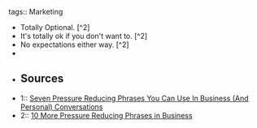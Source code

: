tags:: Marketing

- Totally Optional. [^2]
- It's totally ok if you don't want to. [^2]
- No expectations either way. [^2]
-
- ## Sources
- 1:: [Seven Pressure Reducing Phrases You Can Use In Business (And Personal) Conversations](https://www.youtube.com/watch?v=G52Ldp8ENtg)
- 2:: [10 More Pressure Reducing Phrases in Business](https://youtu.be/pz8Uraq3Eg0)